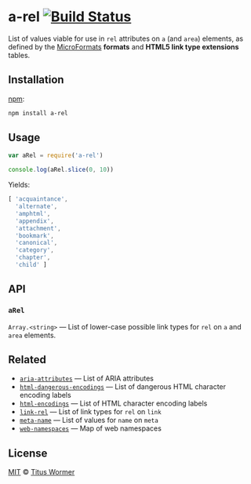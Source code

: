 # a-rel [![Build Status][travis-badge]][travis]

List of values viable for use in `rel` attributes on `a`
(and `area`) elements, as defined by the [MicroFormats][extensions] **formats**
and **HTML5 link type extensions** tables.

## Installation

[npm][]:

```bash
npm install a-rel
```

## Usage

```javascript
var aRel = require('a-rel')

console.log(aRel.slice(0, 10))
```

Yields:

```js
[ 'acquaintance',
  'alternate',
  'amphtml',
  'appendix',
  'attachment',
  'bookmark',
  'canonical',
  'category',
  'chapter',
  'child' ]
```

## API

### `aRel`

`Array.<string>` — List of lower-case possible link types for `rel`
on `a` and `area` elements.

## Related

*   [`aria-attributes`](https://github.com/wooorm/aria-attributes)
    — List of ARIA attributes
*   [`html-dangerous-encodings`](https://github.com/wooorm/html-dangerous-encodings)
    — List of dangerous HTML character encoding labels
*   [`html-encodings`](https://github.com/wooorm/html-encodings)
    — List of HTML character encoding labels
*   [`link-rel`](https://github.com/wooorm/link-rel)
    — List of link types for `rel` on `link`
*   [`meta-name`](https://github.com/wooorm/meta-name)
    — List of values for `name` on `meta`
*   [`web-namespaces`](https://github.com/wooorm/web-namespaces)
    — Map of web namespaces

## License

[MIT][license] © [Titus Wormer][author]

<!-- Definitions -->

[travis-badge]: https://img.shields.io/travis/wooorm/a-rel.svg

[travis]: https://travis-ci.org/wooorm/a-rel

[npm]: https://docs.npmjs.com/cli/install

[license]: LICENSE

[author]: http://wooorm.com

[extensions]: http://microformats.org/wiki/existing-rel-values
